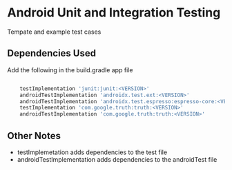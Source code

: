# Android Unit and Integration Testing

Tempate and example test cases

## Dependencies Used

Add the following in the build.gradle app file

```bash

    testImplementation 'junit:junit:<VERSION>'
    androidTestImplementation 'androidx.test.ext:<VERSION>'
    androidTestImplementation 'androidx.test.espresso:espresso-core:<VERSION>'
    testImplementation 'com.google.truth:truth:<VERSION>'
    androidTestImplementation 'com.google.truth:truth:<VERSION>'

```

## Other Notes

- testImplemetation adds dependencies to the test file
- androidTestImplementation adds dependencies to the androidTest file



